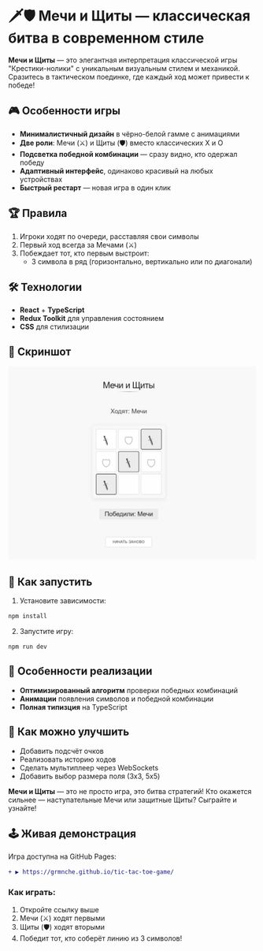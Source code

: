 # 🗡️🛡️ Мечи и Щиты — классическая битва в современном стиле

**Мечи и Щиты** — это элегантная интерпретация классической игры "Крестики-нолики" с уникальным визуальным стилем и механикой. Сразитесь в тактическом поединке, где каждый ход может привести к победе!

## 🎮 Особенности игры

- **Минималистичный дизайн** в чёрно-белой гамме с анимациями
- **Две роли**: Мечи (⚔️) и Щиты (🛡) вместо классических X и O
- **Подсветка победной комбинации** — сразу видно, кто одержал победу
- **Адаптивный интерфейс**, одинаково красивый на любых устройствах
- **Быстрый рестарт** — новая игра в один клик

## 🏆 Правила

1. Игроки ходят по очереди, расставляя свои символы
2. Первый ход всегда за Мечами (⚔️)
3. Побеждает тот, кто первым выстроит:
   - 3 символа в ряд (горизонтально, вертикально или по диагонали)

## 🛠 Технологии

- **React** + **TypeScript**
- **Redux Toolkit** для управления состоянием
- **CSS** для стилизации

## 📱 Скриншот

![Мечи и Щиты - скриншот игры](./public/preview.jpg)

## 🚀 Как запустить

1. Установите зависимости:

```bash
npm install
```

2. Запустите игру:

```bash
npm run dev
```

## 🌟 Особенности реализации

- **Оптимизированный алгоритм** проверки победных комбинаций
- **Анимации** появления символов и победной комбинации
- **Полная типизция** на TypeScript

## 🤝 Как можно улучшить

- Добавить подсчёт очков
- Реализовать историю ходов
- Сделать мультиплеер через WebSockets
- Добавить выбор размера поля (3x3, 5x5)

**Мечи и Щиты** — это не просто игра, это битва стратегий! Кто окажется сильнее — наступательные Мечи или защитные Щиты? Сыграйте и узнайте!

## 🕹️ Живая демонстрация

Игра доступна на GitHub Pages:

```diff
+ ▶️ https://grmnche.github.io/tic-tac-toe-game/
```

### Как играть:
1. Откройте ссылку выше
2. Мечи (⚔️) ходят первыми
3. Щиты (🛡) ходят вторыми
4. Победит тот, кто соберёт линию из 3 символов!
